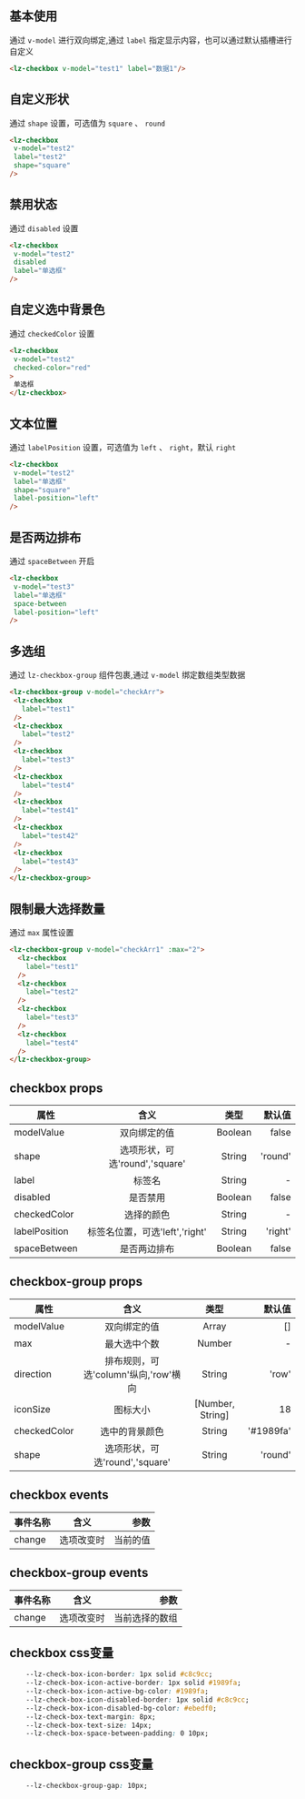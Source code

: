 <script setup>
import useCompStore from '../store/copname.js'
import { onMounted } from 'vue'
const compStore =useCompStore()

onMounted(()=>{
  compStore.updateName('checkbox')
})

</script>

## 基本使用

通过 `v-model` 进行双向绑定,通过 `label` 指定显示内容，也可以通过默认插槽进行自定义

```html
<lz-checkbox v-model="test1" label="数据1"/>
```

## 自定义形状

通过 `shape` 设置，可选值为 `square` 、 `round`

 ```html
<lz-checkbox
  v-model="test2"
  label="test2"
  shape="square"
/>
 ```

## 禁用状态

通过 `disabled` 设置

 ```html
<lz-checkbox
  v-model="test2"
  disabled
  label="单选框"
/>
 ```

## 自定义选中背景色

通过 `checkedColor` 设置

 ```html
<lz-checkbox
  v-model="test2"
  checked-color="red"
>
  单选框
</lz-checkbox>
 ``` 

## 文本位置

通过 `labelPosition` 设置，可选值为 `left` 、 `right`，默认 `right`

 ```html
<lz-checkbox
  v-model="test2"
  label="单选框"
  shape="square"
  label-position="left"
/>
 ``` 

## 是否两边排布

通过 `spaceBetween` 开启

 ```html
<lz-checkbox
  v-model="test3"
  label="单选框"
  space-between
  label-position="left"
/>
 ```
## 多选组

通过 `lz-checkbox-group` 组件包裹,通过 `v-model` 绑定数组类型数据

 ```html
<lz-checkbox-group v-model="checkArr">
  <lz-checkbox
    label="test1"
  />
  <lz-checkbox
    label="test2"
  />
  <lz-checkbox
    label="test3"
  />
  <lz-checkbox
    label="test4"
  />
  <lz-checkbox
    label="test41"
  />
  <lz-checkbox
    label="test42"
  />
  <lz-checkbox
    label="test43"
  />
</lz-checkbox-group>
 ``` 

## 限制最大选择数量

通过 `max` 属性设置

```html
<lz-checkbox-group v-model="checkArr1" :max="2">
  <lz-checkbox
    label="test1"
  />
  <lz-checkbox
    label="test2"
  />
  <lz-checkbox
    label="test3"
  />
  <lz-checkbox
    label="test4"
  />
</lz-checkbox-group>
````

## checkbox props

| 属性          |              含义              |  类型   |  默认值 |
| ------------- | :----------------------------: | :-----: | ------: |
| modelValue    |          双向绑定的值          | Boolean |   false |
| shape         | 选项形状，可选'round','square' | String  | 'round' |
| label         |             标签名             | String  |       - |
| disabled      |            是否禁用            | Boolean |   false |
| checkedColor  |           选择的颜色           | String  |       - |
| labelPosition | 标签名位置，可选'left','right' | String  | 'right' |
| spaceBetween  |          是否两边排布          | Boolean |   false |

## checkbox-group props

| 属性         |                 含义                 |       类型       |    默认值 |
| ------------ | :----------------------------------: | :--------------: | --------: |
| modelValue   |             双向绑定的值             |      Array       |        [] |
| max          |             最大选中个数             |      Number      |         - |
| direction    | 排布规则，可选'column'纵向,'row'横向 |      String      |     'row' |
| iconSize     |               图标大小               | [Number, String] |        18 |
| checkedColor |            选中的背景颜色            |      String      | '#1989fa' |
| shape        |    选项形状，可选'round','square'    |      String      |   'round' |

## checkbox events

| 事件名称 |    含义    |     参数 |
| -------- | :--------: | -------: |
| change   | 选项改变时 | 当前的值 |

## checkbox-group events

| 事件名称 |    含义    |           参数 |
| -------- | :--------: | -------------: |
| change   | 选项改变时 | 当前选择的数组 |

## checkbox css变量

```css
    --lz-check-box-icon-border: 1px solid #c8c9cc;
    --lz-check-box-icon-active-border: 1px solid #1989fa;
    --lz-check-box-icon-active-bg-color: #1989fa;
    --lz-check-box-icon-disabled-border: 1px solid #c8c9cc;
    --lz-check-box-icon-disabled-bg-color: #ebedf0;
    --lz-check-box-text-margin: 8px;
    --lz-check-box-text-size: 14px;
    --lz-check-box-space-between-padding: 0 10px;
```

## checkbox-group css变量

```css
    --lz-checkbox-group-gap: 10px;
```
